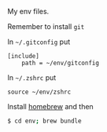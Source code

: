 My env files.

Remember to install `git`

In `~/.gitconfig` put

```
[include]
	path = ~/env/gitconfig
```

In `~/.zshrc` put

```
source ~/env/zshrc
```

Install [homebrew](http://brew.sh/) and then

```bash
$ cd env; brew bundle
```

